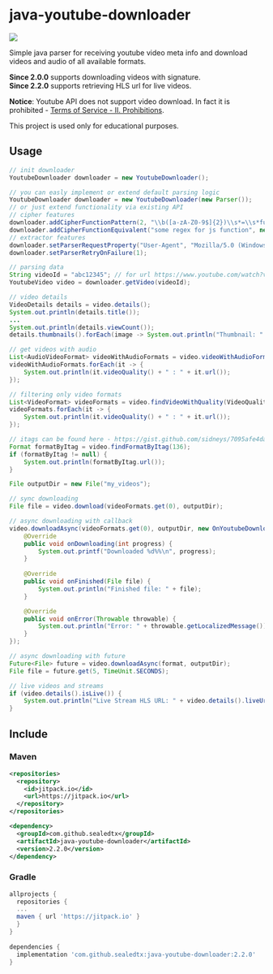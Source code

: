 java-youtube-downloader
============

[![](https://jitpack.io/v/sealedtx/java-youtube-downloader.svg)](https://jitpack.io/#sealedtx/java-youtube-downloader)

Simple java parser for receiving youtube video meta info and download videos and audio of all available formats.

**Since 2.0.0** supports downloading videos with signature.
<br>**Since 2.2.0** supports retrieving HLS url for live videos.

**Notice**: Youtube API does not support video download. In faсt it is prohibited - [Terms of Service - II. Prohibitions](https://developers.google.com/youtube/terms/api-services-terms-of-service). 

This project is used only for educational purposes.

Usage
-------

```java
// init downloader
YoutubeDownloader downloader = new YoutubeDownloader();

// you can easly implement or extend default parsing logic 
YoutubeDownloader downloader = new YoutubeDownloader(new Parser()); 
// or just extend functionality via existing API
// cipher features
downloader.addCipherFunctionPattern(2, "\\b([a-zA-Z0-9$]{2})\\s*=\\s*function\\(\\s*a\\s*\\)\\s*\\{\\s*a\\s*=\\s*a\\.split\\(\\s*\"\"\\s*\\)");
downloader.addCipherFunctionEquivalent("some regex for js function", new CustomJavaFunction());
// extractor features
downloader.setParserRequestProperty("User-Agent", "Mozilla/5.0 (Windows NT 10.0; Win64; x64) AppleWebKit/537.36 (KHTML, like Gecko) Chrome/72.0.3626.121 Safari/537.36");
downloader.setParserRetryOnFailure(1);

// parsing data
String videoId = "abc12345"; // for url https://www.youtube.com/watch?v=abc12345
YoutubeVideo video = downloader.getVideo(videoId);

// video details
VideoDetails details = video.details();
System.out.println(details.title());
...
System.out.println(details.viewCount());
details.thumbnails().forEach(image -> System.out.println("Thumbnail: " + image));

// get videos with audio
List<AudioVideoFormat> videoWithAudioFormats = video.videoWithAudioFormats();
videoWithAudioFormats.forEach(it -> {
    System.out.println(it.videoQuality() + " : " + it.url());
});

// filtering only video formats
List<VideoFormat> videoFormats = video.findVideoWithQuality(VideoQuality.hd720);
videoFormats.forEach(it -> {
    System.out.println(it.videoQuality() + " : " + it.url());
});

// itags can be found here - https://gist.github.com/sidneys/7095afe4da4ae58694d128b1034e01e2
Format formatByItag = video.findFormatByItag(136); 
if (formatByItag != null) {
    System.out.println(formatByItag.url());
}

File outputDir = new File("my_videos");

// sync downloading
File file = video.download(videoFormats.get(0), outputDir);

// async downloading with callback
video.downloadAsync(videoFormats.get(0), outputDir, new OnYoutubeDownloadListener() {
    @Override
    public void onDownloading(int progress) {
        System.out.printf("Downloaded %d%%\n", progress);
    }
            
    @Override
    public void onFinished(File file) {
        System.out.println("Finished file: " + file);
    }

    @Override
    public void onError(Throwable throwable) {
        System.out.println("Error: " + throwable.getLocalizedMessage());
    }
});

// async downloading with future
Future<File> future = video.downloadAsync(format, outputDir);
File file = future.get(5, TimeUnit.SECONDS);

// live videos and streams
if (video.details().isLive()) {
    System.out.println("Live Stream HLS URL: " + video.details().liveUrl());
}

```

Include
-------

### Maven

```xml
<repositories>
  <repository>
    <id>jitpack.io</id>
    <url>https://jitpack.io</url>
  </repository>
</repositories>
```
```xml
<dependency>
  <groupId>com.github.sealedtx</groupId>
  <artifactId>java-youtube-downloader</artifactId>
  <version>2.2.0</version>
</dependency>
```

### Gradle

```gradle
allprojects {
  repositories {
  ...
  maven { url 'https://jitpack.io' }
  }
}
  
dependencies {
  implementation 'com.github.sealedtx:java-youtube-downloader:2.2.0'
}
```
